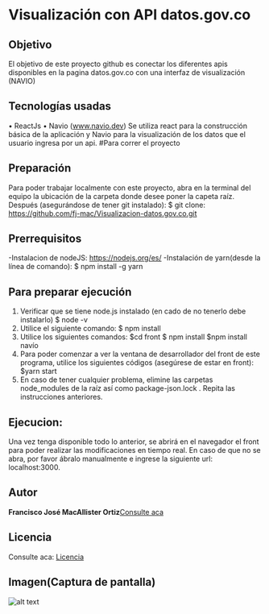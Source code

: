 # Visualización con API datos.gov.co
## Objetivo

El objetivo de este proyecto github es conectar los diferentes apis disponibles en la pagina datos.gov.co con una interfaz de visualización (NAVIO)
## Tecnologías usadas
•	ReactJs
•	Navio (www.navio.dev)
Se utiliza react para la construcción básica de la aplicación y Navio para la visualización de los datos que el usuario ingresa por un api. 
#Para correr el proyecto
## Preparación
Para poder trabajar localmente con este proyecto, abra en la terminal del equipo la ubicación de la carpeta donde desee poner la capeta raíz. Después (asegurándose de tener git instalado):
$ git clone: https://github.com/fj-mac/Visualizacion-datos.gov.co.git
## Prerrequisitos
-Instalacion de nodeJS: https://nodejs.org/es/
-Instalación de yarn(desde la línea de comando): $ npm install -g yarn
## Para preparar ejecución
1.	Verificar que se tiene node.js instalado (en cado de no tenerlo debe instalarlo)
$ node -v
2.	Utilice el siguiente comando:
$ npm install
3.	Utilice los siguientes comandos:
$cd front
	$ npm install
$npm install navío
4.	Para poder comenzar a ver la ventana de desarrollador del front de este programa, utilice los siguientes códigos (asegúrese de estar en front):
$yarn start
5.	En caso de tener cualquier problema, elimine las carpetas node_modules de la raíz así como package-json.lock . Repita las instrucciones anteriores. 
## Ejecucion:
Una vez tenga disponible todo lo anterior, se abrirá en el navegador el front para poder realizar las modificaciones en tiempo real. En caso de que no se abra, por favor ábralo manualmente e ingrese la siguiente url: localhost:3000.

## Autor

**Francisco José MacAllister Ortiz**[Consulte aca](https://github.com/fj-mac)

## Licencia
Consulte aca: [Licencia](https://github.com/fj-mac/Visualizacion-datos.gov.co/blob/master/LICENSE)
## Imagen(Captura de pantalla)
![alt text](https://raw.githubusercontent.com/fj-mac/Visualizacion-datos.gov.co/master/captura.PNG)

